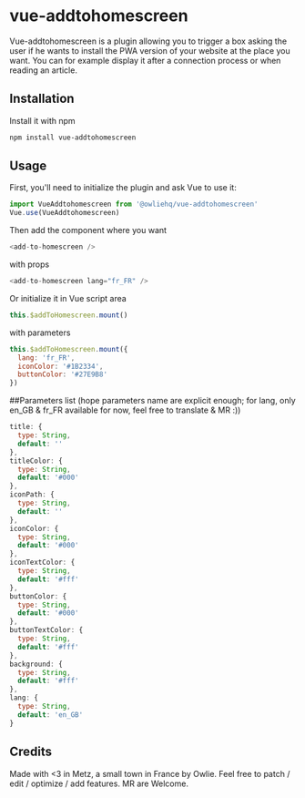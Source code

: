 # vue-addtohomescreen
Vue-addtohomescreen is a plugin allowing you to trigger a box asking the user if he wants to install the PWA version of your website at the place you want.
You can for example display it after a connection process or when reading an article.

## Installation
Install it with npm
```bash
npm install vue-addtohomescreen
```

## Usage
First, you'll need to initialize the plugin and ask Vue to use it:

```javascript
import VueAddtohomescreen from '@owliehq/vue-addtohomescreen'
Vue.use(VueAddtohomescreen)
```

Then add the component where you want

```javascript
<add-to-homescreen />
```
with props
```javascript
<add-to-homescreen lang="fr_FR" />
```

Or initialize it in Vue script area
```javascript
this.$addToHomescreen.mount()
```
with parameters
```javascript
this.$addToHomescreen.mount({
  lang: 'fr_FR',
  iconColor: '#1B2334',
  buttonColor: '#27E9B8'
})
```
##Parameters list (hope parameters name are explicit enough; for lang, only en_GB & fr_FR available for now, feel free to translate & MR :))
```javascript
title: {
  type: String,
  default: ''
},
titleColor: {
  type: String,
  default: '#000'
},
iconPath: {
  type: String,
  default: ''
},
iconColor: {
  type: String,
  default: '#000'
},
iconTextColor: {
  type: String,
  default: '#fff'
},
buttonColor: {
  type: String,
  default: '#000'
},
buttonTextColor: {
  type: String,
  default: '#fff'
},
background: {
  type: String,
  default: '#fff'
},
lang: {
  type: String,
  default: 'en_GB'
}
```

## Credits
Made with <3 in Metz, a small town in France by Owlie.
Feel free to patch / edit / optimize / add features. MR are Welcome.

